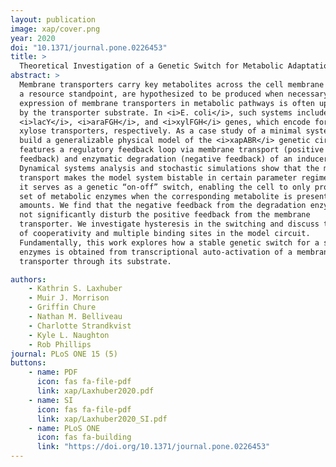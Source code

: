 ```yaml
---
layout: publication
image: xap/cover.png
year: 2020
doi: "10.1371/journal.pone.0226453"
title: >
  Theoretical Investigation of a Genetic Switch for Metabolic Adaptation 
abstract: >
  Membrane transporters carry key metabolites across the cell membrane and, from
  a resource standpoint, are hypothesized to be produced when necessary. The
  expression of membrane transporters in metabolic pathways is often upregulated
  by the transporter substrate. In <i>E. coli</i>, such systems include for example the
  <i>lacY</i>, <i>araFGH</i>, and <i>xylFGH</i> genes, which encode for lactose, arabinose, and
  xylose transporters, respectively. As a case study of a minimal system, we
  build a generalizable physical model of the <i>xapABR</i> genetic circuit, which
  features a regulatory feedback loop via membrane transport (positive
  feedback) and enzymatic degradation (negative feedback) of an inducer.
  Dynamical systems analysis and stochastic simulations show that the membrane
  transport makes the model system bistable in certain parameter regimes. Thus,
  it serves as a genetic “on-off” switch, enabling the cell to only produce a
  set of metabolic enzymes when the corresponding metabolite is present in large
  amounts. We find that the negative feedback from the degradation enzyme does
  not significantly disturb the positive feedback from the membrane
  transporter. We investigate hysteresis in the switching and discuss the role
  of cooperativity and multiple binding sites in the model circuit.
  Fundamentally, this work explores how a stable genetic switch for a set of
  enzymes is obtained from transcriptional auto-activation of a membrane
  transporter through its substrate.

authors:
    - Kathrin S. Laxhuber
    - Muir J. Morrison
    - Griffin Chure
    - Nathan M. Belliveau
    - Charlotte Strandkvist
    - Kyle L. Naughton
    - Rob Phillips
journal: PLoS ONE 15 (5)
buttons:
    - name: PDF
      icon: fas fa-file-pdf
      link: xap/Laxhuber2020.pdf
    - name: SI 
      icon: fas fa-file-pdf
      link: xap/Laxhuber2020_SI.pdf
    - name: PLoS ONE
      icon: fas fa-building
      link: "https://doi.org/10.1371/journal.pone.0226453"
---
```

